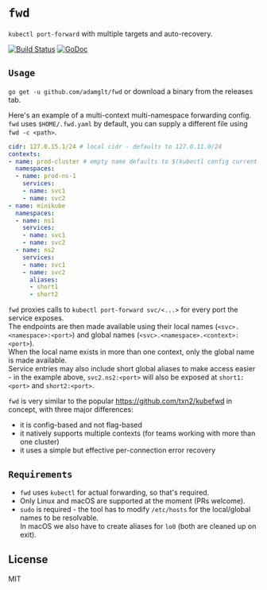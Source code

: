 # `fwd`

`kubectl port-forward` with multiple targets and auto-recovery. 

[![Build Status](https://travis-ci.org/adamglt/fwd.svg?branch=master)](https://travis-ci.org/adamglt/fwd) [![GoDoc](https://godoc.org/github.com/adamglt/fwd?status.svg)](https://godoc.org/github.com/adamglt/fwd)

## `Usage`

`go get -u github.com/adamglt/fwd` or download a binary from the releases tab.
  
Here's an example of a multi-context multi-namespace forwarding config.  
`fwd` uses `$HOME/.fwd.yaml` by default, you can supply a different file using `fwd -c <path>`.

```yaml
cidr: 127.0.15.1/24 # local cidr - defaults to 127.0.11.0/24
contexts:
- name: prod-cluster # empty name defaults to $(kubectl config current-context)
  namespaces:
  - name: prod-ns-1
    services:
    - name: svc1
    - name: svc2
- name: minikube
  namespaces:
  - name: ns1
    services:
    - name: svc1
    - name: svc2
  - name: ns2
    services:
    - name: svc1
    - name: svc2
      aliases:
      - short1
      - short2

``` 

`fwd` proxies calls to `kubectl port-forward svc/<...>` for every port the service exposes.  
The endpoints are then made available using their local names (`<svc>.<namespace>:<port>`) and global names (`<svc>.<namespace>.<context>:<port>`).  
When the local name exists in more than one context, only the global name is made available.  
Service entries may also include short global aliases to make access easier - in the example above, `svc2.ns2:<port>` will also be exposed at `short1:<port>` and `short2:<port>`.

`fwd` is very similar to the popular https://github.com/txn2/kubefwd in concept, with three major differences:
- it is config-based and not flag-based
- it natively supports multiple contexts (for teams working with more than one cluster)
- it uses a simple but effective per-connection error recovery

## `Requirements`

- `fwd` uses `kubectl` for actual forwarding, so that's required.
- Only Linux and macOS are supported at the moment (PRs welcome). 
- `sudo` is required - the tool has to modify `/etc/hosts` for the local/global names to be resolvable.  
In macOS we also have to create aliases for `lo0` (both are cleaned up on exit).

## License

MIT
